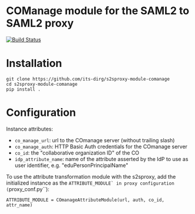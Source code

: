 # COManage module for the SAML2 to SAML2 proxy

[![Build Status](https://travis-ci.org/its-dirg/s2sproxy-module-comanage.svg?branch=master)](https://travis-ci.org/its-dirg/s2sproxy-module-comanage)

Installation
============

    git clone https://github.com/its-dirg/s2sproxy-module-comanage
    cd s2sproxy-module-comanage
    pip install .
    

Configuration
=============

Instance attributes:

* ``co_manage_url``: url to the COmanage server (without trailing slash)
* ``co_manage_auth``: HTTP Basic Auth credentials for the COmanage server
* ``co_id``: the "collaborative organization ID" of the CO
* ``idp_attribute_name``: name of the attribute asserted by the IdP to use as
        user identifier, e.g. "eduPersonPrincipalName"

To use the attribute transformation module with the s2sproxy, add the initialized instance as the
``ATTRIBUTE_MODULE` in proxy configuration (``proxy_conf.py``):

    ATTRIBUTE_MODULE = COmanageAttributeModule(url, auth, co_id, attr_name)